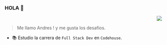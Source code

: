 ### HOLA 👋

<div align="right" width="200">
<img src="https://media4.giphy.com/media/Y4ak9Ki2GZCbJxAnJD/200w.gif?cid=82a1493bzkjjf09uid60061wxp1kus2e4zb78bvvj3qpwq3m&ep=v1_gifs_related&rid=200w.gif&ct=g" />
</div>

> Me llamo Andres ! y me gusta los desafios.
- 📚 Estudio la carrera de `Full Stack Dev` en `Codehouse`.
